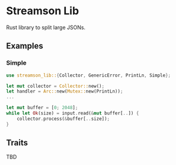 # Streamson Lib

Rust library to split large JSONs.


## Examples
### Simple
```rust
use streamson_lib::{Collector, GenericError, PrintLn, Simple};

let mut collector = Collector::new();
let handler = Arc::new(Mutex::new(PrintLn));
...

let mut buffer = [0; 2048];
while let Ok(size) = input.read(&mut buffer[..]) {
	collector.process(&buffer[..size]);
}
```


## Traits
TBD
